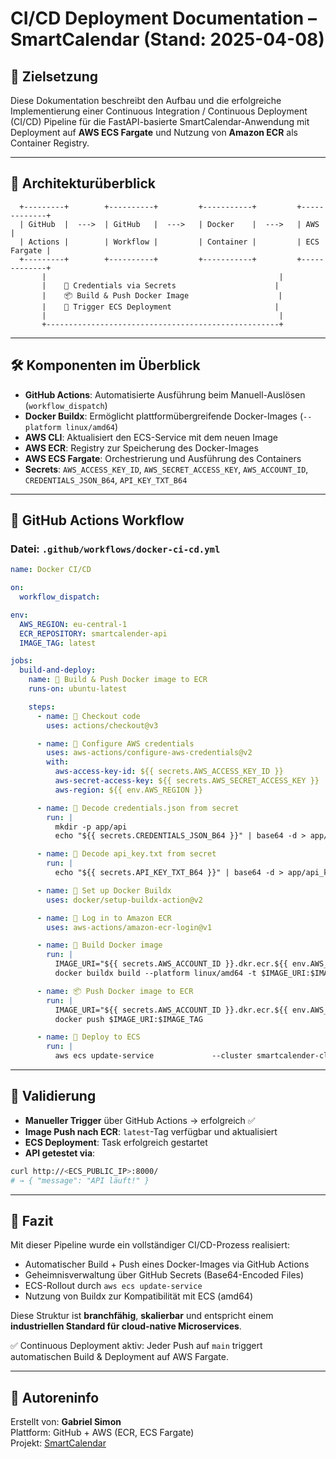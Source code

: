 # CI/CD Deployment Documentation – SmartCalendar (Stand: 2025-04-08)

## 🎯 Zielsetzung

Diese Dokumentation beschreibt den Aufbau und die erfolgreiche Implementierung einer Continuous Integration / Continuous Deployment (CI/CD) Pipeline für die FastAPI-basierte SmartCalendar-Anwendung mit Deployment auf **AWS ECS Fargate** und Nutzung von **Amazon ECR** als Container Registry.

---

## 🧱 Architekturüberblick

```plaintext
  +---------+        +----------+         +-----------+         +-------------+
  | GitHub  |  --->  | GitHub   |  --->   | Docker    |  --->   | AWS         |
  | Actions |        | Workflow |         | Container |         | ECS Fargate |
  +---------+        +----------+         +-----------+         +-------------+
       |                                                    |
       |    🔐 Credentials via Secrets                      |
       |    📦 Build & Push Docker Image                    |
       |    🚀 Trigger ECS Deployment                       |
       |                                                    |
       +----------------------------------------------------+
```

---

## 🛠️ Komponenten im Überblick

- **GitHub Actions**: Automatisierte Ausführung beim Manuell-Auslösen (`workflow_dispatch`)
- **Docker Buildx**: Ermöglicht plattformübergreifende Docker-Images (`--platform linux/amd64`)
- **AWS CLI**: Aktualisiert den ECS-Service mit dem neuen Image
- **AWS ECR**: Registry zur Speicherung des Docker-Images
- **AWS ECS Fargate**: Orchestrierung und Ausführung des Containers
- **Secrets**: `AWS_ACCESS_KEY_ID`, `AWS_SECRET_ACCESS_KEY`, `AWS_ACCOUNT_ID`, `CREDENTIALS_JSON_B64`, `API_KEY_TXT_B64`

---

## 🔁 GitHub Actions Workflow

### Datei: `.github/workflows/docker-ci-cd.yml`

```yaml
name: Docker CI/CD

on:
  workflow_dispatch:

env:
  AWS_REGION: eu-central-1
  ECR_REPOSITORY: smartcalender-api
  IMAGE_TAG: latest

jobs:
  build-and-deploy:
    name: 🚀 Build & Push Docker image to ECR
    runs-on: ubuntu-latest

    steps:
      - name: 🔄 Checkout code
        uses: actions/checkout@v3

      - name: 🔐 Configure AWS credentials
        uses: aws-actions/configure-aws-credentials@v2
        with:
          aws-access-key-id: ${{ secrets.AWS_ACCESS_KEY_ID }}
          aws-secret-access-key: ${{ secrets.AWS_SECRET_ACCESS_KEY }}
          aws-region: ${{ env.AWS_REGION }}

      - name: 📄 Decode credentials.json from secret
        run: |
          mkdir -p app/api
          echo "${{ secrets.CREDENTIALS_JSON_B64 }}" | base64 -d > app/api/credentials.json

      - name: 📄 Decode api_key.txt from secret
        run: |
          echo "${{ secrets.API_KEY_TXT_B64 }}" | base64 -d > app/api_key.txt

      - name: 🧱 Set up Docker Buildx
        uses: docker/setup-buildx-action@v2

      - name: 🔑 Log in to Amazon ECR
        uses: aws-actions/amazon-ecr-login@v1

      - name: 🐳 Build Docker image
        run: |
          IMAGE_URI="${{ secrets.AWS_ACCOUNT_ID }}.dkr.ecr.${{ env.AWS_REGION }}.amazonaws.com/${{ env.ECR_REPOSITORY }}"
          docker buildx build --platform linux/amd64 -t $IMAGE_URI:$IMAGE_TAG -f Dockerfile .

      - name: 📦 Push Docker image to ECR
        run: |
          IMAGE_URI="${{ secrets.AWS_ACCOUNT_ID }}.dkr.ecr.${{ env.AWS_REGION }}.amazonaws.com/${{ env.ECR_REPOSITORY }}"
          docker push $IMAGE_URI:$IMAGE_TAG

      - name: 🚀 Deploy to ECS
        run: |
          aws ecs update-service             --cluster smartcalender-cluster-v2             --service smartcalender-service             --force-new-deployment             --region $AWS_REGION
```

---

## 🧪 Validierung

- **Manueller Trigger** über GitHub Actions → erfolgreich ✅
- **Image Push nach ECR**: `latest`-Tag verfügbar und aktualisiert
- **ECS Deployment**: Task erfolgreich gestartet
- **API getestet via**:
```bash
curl http://<ECS_PUBLIC_IP>:8000/
# → { "message": "API läuft!" }
```

---

## 🏁 Fazit

Mit dieser Pipeline wurde ein vollständiger CI/CD-Prozess realisiert:
- Automatischer Build + Push eines Docker-Images via GitHub Actions
- Geheimnisverwaltung über GitHub Secrets (Base64-Encoded Files)
- ECS-Rollout durch `aws ecs update-service`
- Nutzung von Buildx zur Kompatibilität mit ECS (amd64)

Diese Struktur ist **branchfähig**, **skalierbar** und entspricht einem **industriellen Standard für cloud-native Microservices**.

✅ Continuous Deployment aktiv: Jeder Push auf `main` triggert automatischen Build & Deployment auf AWS Fargate.

---

## 📝 Autoreninfo

Erstellt von: **Gabriel Simon**  
Plattform: GitHub + AWS (ECR, ECS Fargate)  
Projekt: [SmartCalendar](https://github.com/GS-91/smartcalender)
